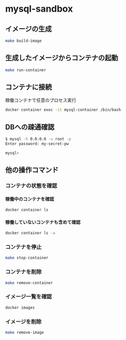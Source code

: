 # mysql-sandbox

## イメージの生成

```bash
make build-image
```

## 生成したイメージからコンテナの起動

```bash
make run-container
```

## コンテナに接続

稼働コンテナで任意のプロセス実行

```bash
docker container exec -it mysql-container /bin/bash
```

## DBへの疎通確認

```bash
$ mysql -h 0.0.0.0 -u root -p
Enter password: my-secret-pw

mysql>
```

## 他の操作コマンド

### コンテナの状態を確認

#### 稼働中のコンテナを確認

```bash
docker container ls
```

#### 稼働していないコンテナも含めて確認

```bash
docker container ls -a
```

### コンテナを停止

```bash
make stop-container
```

### コンテナを削除

```bash
make remove-container
```

### イメージ一覧を確認

```bash
docker images
```

### イメージを削除

```bash
make remove-image
```
